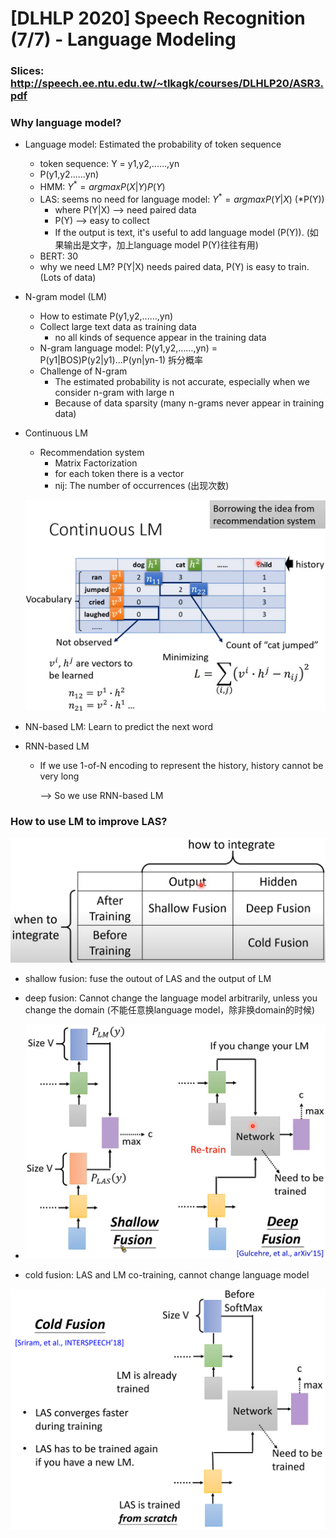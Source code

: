# [DLHLP 2020] Speech Recognition (7/7) - Language Modeling

### Slices: http://speech.ee.ntu.edu.tw/~tlkagk/courses/DLHLP20/ASR3.pdf
### Why language model?

* Language model: Estimated the probability of token sequence

  * token sequence: Y = y1,y2,......,yn
  * P(y1,y2......yn)
  * HMM:   $Y^*=arg maxP(X|Y)P(Y)$
  * LAS: seems no need for language model: $Y^*=argmaxP(Y|X)$ (*P(Y))
    * where P(Y|X) --> need paired data
    * P(Y) --> easy to collect
    * If the output is text, it's useful to add language model (P(Y)). (如果输出是文字，加上language model P(Y)往往有用)
  * BERT: 30 
  * why we need LM? P(Y|X) needs paired data, P(Y) is easy to train.(Lots of data)

* N-gram model (LM)

  * How to estimate P(y1,y2,……,yn)
  * Collect large text data as training data
    * no all kinds of sequence appear in the training data
  * N-gram language model: P(y1,y2,……,yn) = P(y1|BOS)P(y2|y1)...P(yn|yn-1) 拆分概率
  * Challenge of N-gram
    * The estimated probability is not accurate, especially when we consider n-gram with large n
    * Because of data sparsity (many n-grams never appear in training data)

* Continuous LM

  * Recommendation system
    * Matrix Factorization
    * for each token there is a vector
    * nij: The number of occurrences (出现次数)

  ![3](./screenshot/SP7/3.PNG)

* NN-based LM: Learn to predict the next word

* RNN-based LM
  * If we use 1-of-N encoding to represent the history, history cannot be very long
  
    --> So we use RNN-based LM

### How to use LM to improve LAS?

![1](./screenshot/SP7/1.PNG)

* shallow fusion: fuse the outout of LAS and the output of LM
* deep fusion: Cannot change the language model arbitrarily, unless you change the domain (不能任意换language model，除非换domain的时候)
* <img src="./screenshot/SP7/2.PNG" alt="2" style="zoom:75%;" />

* cold fusion: LAS and LM co-training, cannot change language model
<img src="./screenshot/SP7/4.PNG" alt="2" style="zoom:75%;" />

